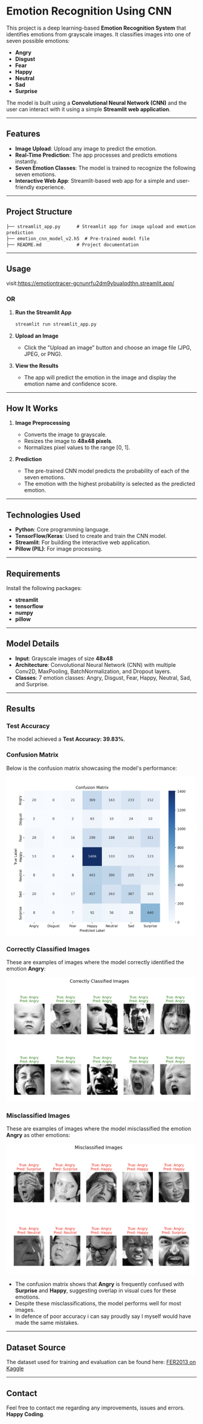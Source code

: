 # Emotion Recognition Using CNN

This project is a deep learning-based **Emotion Recognition System** that identifies emotions from grayscale images. It classifies images into one of seven possible emotions:

- **Angry**
- **Disgust**
- **Fear**
- **Happy**
- **Neutral**
- **Sad**
- **Surprise**

The model is built using a **Convolutional Neural Network (CNN)** and the user can interact with it using a simple **Streamlit web application**.

---

## **Features**
- **Image Upload**: Upload any image to predict the emotion.
- **Real-Time Prediction**: The app processes and predicts emotions instantly.
- **Seven Emotion Classes**: The model is trained to recognize the following seven emotions.
- **Interactive Web App**: Streamlit-based web app for a simple and user-friendly experience.

---

## **Project Structure**
```
├── streamlit_app.py      # Streamlit app for image upload and emotion prediction
├── emotion_cnn_model_v2.h5  # Pre-trained model file
├── README.md             # Project documentation
```

---

## **Usage**
visit:https://emotiontracer-gcnunrfu2dm9ybualqdthn.streamlit.app/

### OR
1. **Run the Streamlit App**
   ```bash
   streamlit run streamlit_app.py
   ```

2. **Upload an Image**
   - Click the "Upload an image" button and choose an image file (JPG, JPEG, or PNG).

3. **View the Results**
   - The app will predict the emotion in the image and display the emotion name and confidence score.

---

## **How It Works**

1. **Image Preprocessing**
   - Converts the image to grayscale.
   - Resizes the image to **48x48 pixels**.
   - Normalizes pixel values to the range [0, 1].

2. **Prediction**
   - The pre-trained CNN model predicts the probability of each of the seven emotions.
   - The emotion with the highest probability is selected as the predicted emotion.

---

## **Technologies Used**
- **Python**: Core programming language.
- **TensorFlow/Keras**: Used to create and train the CNN model.
- **Streamlit**: For building the interactive web application.
- **Pillow (PIL)**: For image processing.

---

## **Requirements**
Install the following packages:
- **streamlit**
- **tensorflow**
- **numpy**
- **pillow**

---

## **Model Details**

- **Input**: Grayscale images of size **48x48**
- **Architecture**: Convolutional Neural Network (CNN) with multiple Conv2D, MaxPooling, BatchNormalization, and Dropout layers.
- **Classes**: 7 emotion classes: Angry, Disgust, Fear, Happy, Neutral, Sad, and Surprise.

---

## **Results**

### **Test Accuracy**
The model achieved a **Test Accuracy: 39.83%**.

### **Confusion Matrix**
Below is the confusion matrix showcasing the model's performance:

![Confusion Matrix](confusion_matrix.png)

### **Correctly Classified Images**
These are examples of images where the model correctly identified the emotion **Angry**:

![Correctly Classified Angry Images](correct_images.png)

### **Misclassified Images**
These are examples of images where the model misclassified the emotion **Angry** as other emotions:

![Misclassified Angry Images](misclassified_images.png)

- The confusion matrix shows that **Angry** is frequently confused with **Surprise** and **Happy**, suggesting overlap in visual cues for these emotions.
- Despite these misclassifications, the model performs well for most images.
- In defence of poor accuracy i can say proudly say I myself would have made the same mistakes.

---

## **Dataset Source**
The dataset used for training and evaluation can be found here: [FER2013 on Kaggle](https://www.kaggle.com/datasets/msambare/fer2013/data)

---

## **Contact**
Feel free to contact me regarding any improvements, issues and errors.
**Happy Coding**.

